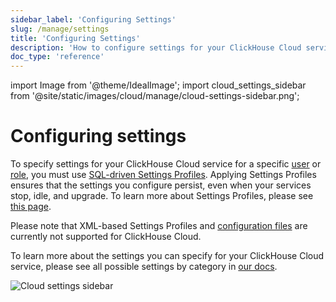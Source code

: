 ```yaml
---
sidebar_label: 'Configuring Settings'
slug: /manage/settings
title: 'Configuring Settings'
description: 'How to configure settings for your ClickHouse Cloud service for a specific user or role'
doc_type: 'reference'
---
```


import Image from '@theme/IdealImage';
import cloud_settings_sidebar from '@site/static/images/cloud/manage/cloud-settings-sidebar.png';

# Configuring settings

To specify settings for your ClickHouse Cloud service for a specific [user](/operations/access-rights#user-account-management) or [role](/operations/access-rights#role-management), you must use [SQL-driven Settings Profiles](/operations/access-rights#settings-profiles-management). Applying Settings Profiles ensures that the settings you configure persist, even when your services stop, idle, and upgrade. To learn more about Settings Profiles, please see [this page](/operations/settings/settings-profiles.md).

Please note that XML-based Settings Profiles and [configuration files](/operations/configuration-files.md) are currently not supported for ClickHouse Cloud.

To learn more about the settings you can specify for your ClickHouse Cloud service, please see all possible settings by category in [our docs](/operations/settings).

<Image img={cloud_settings_sidebar} size="sm" alt="Cloud settings sidebar" border/>
